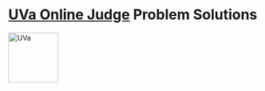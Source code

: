 # [UVa Online Judge](https://uva.onlinejudge.org) Problem Solutions
<img src="https://upload.wikimedia.org/wikipedia/commons/1/1d/Logotipo_de_la_Universidad_de_Valladolid.svg" alt="UVa" width="100">
